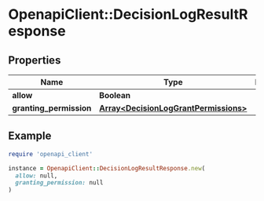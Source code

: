 # OpenapiClient::DecisionLogResultResponse

## Properties

| Name | Type | Description | Notes |
| ---- | ---- | ----------- | ----- |
| **allow** | **Boolean** |  | [optional] |
| **granting_permission** | [**Array&lt;DecisionLogGrantPermissions&gt;**](DecisionLogGrantPermissions.md) |  | [optional] |

## Example

```ruby
require 'openapi_client'

instance = OpenapiClient::DecisionLogResultResponse.new(
  allow: null,
  granting_permission: null
)
```

